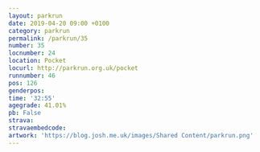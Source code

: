 ```yaml
---
layout: parkrun
date: 2019-04-20 09:00 +0100
category: parkrun
permalink: /parkrun/35
number: 35
locnumber: 24
location: Pocket
locurl: http://parkrun.org.uk/pocket
runnumber: 46
pos: 126
genderpos: 
time: '32:55'
agegrade: 41.01%
pb: False
strava: 
stravaembedcode:
artwork: 'https://blog.josh.me.uk/images/Shared Content/parkrun.png'
---
```

